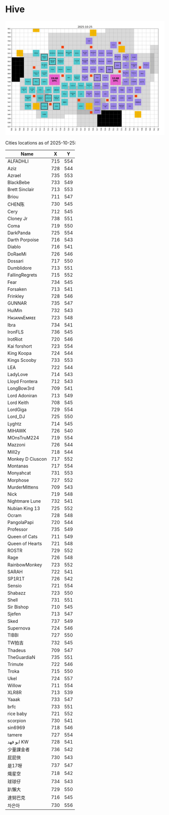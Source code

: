 # Hive

<!-- [[[cog
# Display the latest hive map
import re
from pathlib import Path
pattern = re.compile(r"(\d{4}-\d{2}-\d{2})_hive\.png")
imgs_dir = Path("hive", "images")
hive_map_fpath = sorted(
  [fpath for fpath in imgs_dir.iterdir() if pattern.match(fpath.name)]
)[-1]
print(f"![hive map]({Path('images') / hive_map_fpath.name})")
]]] -->

![hive map](images/2025-10-25_hive.png)

<!-- [[[end]]] -->

<!-- [[[cog
from datetime import datetime, UTC
from hive import get_cities_locations_table, as_markdown_table

print(f"Cities locations as of {datetime.now(UTC).strftime('%Y-%m-%d')}:\n")
print(as_markdown_table(get_cities_locations_table(), columns=["Name", "X", "Y"]))
]]] -->

Cities locations as of 2025-10-25:

| Name | X | Y |
| --- | --- | --- |
| ALFADHLI | 715 | 554 |
| Aziz | 728 | 544 |
| Azrael | 735 | 553 |
| BlackBebe | 733 | 549 |
| Brett Sinclair | 713 | 553 |
| Briou | 711 | 547 |
| CHEN陈 | 730 | 545 |
| Cery | 712 | 545 |
| Cloney Jr | 738 | 551 |
| Coma | 719 | 550 |
| DarkPanda | 725 | 554 |
| Darth Porpoise | 716 | 543 |
| Diablo | 716 | 541 |
| DoRaeMi | 726 | 546 |
| Dossari | 717 | 550 |
| Dumblidore | 713 | 551 |
| FallingRegrets | 715 | 552 |
| Fear | 734 | 545 |
| Forsaken | 713 | 541 |
| Frinkley | 728 | 546 |
| GUNNAR | 735 | 547 |
| HuiMin | 732 | 543 |
| HᴀꜱᴀɴɴEᴍʀᴇᴇ | 723 | 548 |
| Ibra | 734 | 541 |
| IronFLS | 736 | 545 |
| IrotRiot | 720 | 546 |
| Kai forshort | 723 | 554 |
| King Koopa | 724 | 544 |
| Kings Scooby | 733 | 553 |
| LEA | 722 | 544 |
| LadyLove | 714 | 543 |
| Lloyd Frontera | 712 | 543 |
| LongBow3rd | 709 | 541 |
| Lord Adoniran | 713 | 549 |
| Lord Keith | 708 | 545 |
| LordGiga | 729 | 554 |
| Lord_DJ | 725 | 550 |
| Lyghtz | 714 | 545 |
| MIHAWK | 726 | 540 |
| MOnsTruM224 | 719 | 554 |
| Mazzoni | 726 | 544 |
| Mill2y | 718 | 544 |
| Monkey D Ciuscon | 717 | 552 |
| Montanas | 717 | 554 |
| Monyahcat | 731 | 553 |
| Morphose | 727 | 552 |
| MurderMittens | 709 | 543 |
| Nick | 719 | 548 |
| Nightmare Lune | 732 | 541 |
| Nubian King 13 | 725 | 552 |
| Ocram | 728 | 548 |
| PangolaPapi | 720 | 544 |
| Professor | 735 | 549 |
| Queen of Cats | 711 | 549 |
| Queen of Hearts | 721 | 548 |
| ROSTR | 729 | 552 |
| Rage | 726 | 548 |
| RainbowMonkey | 723 | 552 |
| SARAH | 722 | 541 |
| SP1R1T | 726 | 542 |
| Sensio | 721 | 554 |
| Shabazz | 723 | 550 |
| Shell | 731 | 551 |
| Sir Bishop | 710 | 545 |
| Sjefen | 713 | 547 |
| Sked | 737 | 549 |
| Supernova | 724 | 546 |
| TIBBI | 727 | 550 |
| TW拍吉 | 732 | 545 |
| Thadeus | 709 | 547 |
| TheGuardiaN | 735 | 551 |
| Trimute | 722 | 546 |
| Troka | 715 | 550 |
| Ukel | 724 | 557 |
| Willow | 711 | 554 |
| XLR8R | 713 | 539 |
| Yaaak | 733 | 547 |
| brfc | 733 | 551 |
| rice baby | 721 | 552 |
| scorpion | 730 | 541 |
| sin6969 | 718 | 546 |
| tamere | 727 | 554 |
| ابو فهد KW | 728 | 541 |
| 少量課金者 | 736 | 542 |
| 屁屁俠 | 730 | 543 |
| 是17呀 | 737 | 547 |
| 熾星空 | 718 | 542 |
| 球球仔 | 734 | 543 |
| 趴懶大 | 729 | 550 |
| 達努巴克 | 716 | 545 |
| 차은아 | 730 | 556 |

<!-- [[[end]]] -->
